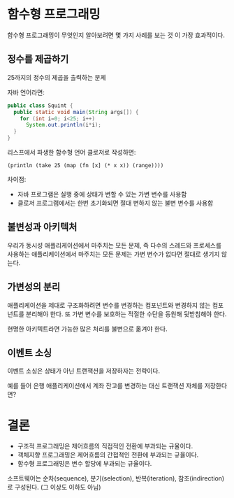# 함수형 프로그래밍

함수형 프로그래밍이 무엇인지 알아보려면 몇 가지 사례를 보는 것 이 가장 효과적이다.

## 정수를 제곱하기

25까지의 정수의 제곱을 출력하는 문제

자바 언어라면:
```java
public class Squint {
  public static void main(String args[]) {
    for (int i=0; i<25; i++)
      System.out.println(i*i);
  }
}
```

리스프에서 파생한 함수형 언어 클로저로 작성하면:
```closure
(println (take 25 (map (fn [x] (* x x)) (range))))
```

차이점:
* 자바 프로그램은 실행 중에 상태가 변할 수 있는 가변 변수를 사용함
* 클로저 프로그램에서는 한번 초기화되면 절대 변하지 않는 불변 변수를 사용함

## 불변성과 아키텍처

우리가 동시성 애플리케이션에서 마주치는 모든 문제, 즉 다수의 스레드와 프로세스를 사용하는 애플리케이션에서 마주치는 모든 문제는 가변 변수가 없다면 절대로 생기지 않는다.

## 가변성의 분리

애플리케이션을 제대로 구조화하려면 변수를 변경하는 컴포넌트와 변경하지 않는 컴포넌트를 분리해야 한다. 또 가변 변수를 보호하는 적절한 수단을 동원해 뒷받침해야 한다.

현명한 아키텍트라면 가능한 많은 처리를 불변으로 옮겨야 한다.

## 이벤트 소싱

이벤트 소싱은 상태가 아닌 트랜잭션을 저장하자는 전략이다.

예를 들어 은행 애플리케이션에서 계좌 잔고를 변경하는 대신 트랜잭션 자체를 저장한다면?

# 결론

* 구조적 프로그래밍은 제어흐름의 직접적인 전환에 부과되는 규율이다.
* 객체지향 프로그래밍은 제어흐름의 간접적인 전환에 부과되는 규율이다.
* 함수형 프로그래밍은 변수 할당에 부과되는 규율이다.

소프트웨어는 순차(sequence), 분기(selection), 반복(iteration), 참조(indirection)로 구성된다. (그 이상도 이하도 아님)
